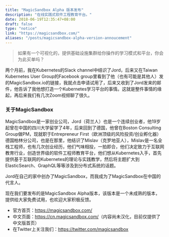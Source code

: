 ```yaml
---
title: "MagicSandbox Alpha 版本发布"
description: "在线实践式软件工程教育平台。"
date: 2018-06-19T12:35:47+08:00
draft: false
type: "notice"
link: "https://magicsandbox.com/"
aliases: "/posts/magicsandbox-alpha-version-annoucement"
---
```


> 如果有一个可视化的，提供基础设施集群给你操作的学习模式和平台，你会为此买单吗？

两个月前，我在Kubernetes的Slack channel中结识了Jord，后来又在Taiwan Kubernetes User Group的Facebook group里看到了他（也有可能是其他人）发的MagicSandbox.io的链接，我就点击申请试用了，后来又收到了Jord发来的邮件，他告诉了我他想打造一个Kubernetes学习平台的事情。这就是整件事情的缘起，再后来我们有几次Zoom视频聊了很久。

### 关于MagicSandbox

MagicSandbox是一家创业公司，Jord（荷兰人）也是一个连续创业者，他19岁起曾在中国的四川大学留学了4年，后来回到了德国，他曾在Boston Consulting Group做PM，现就职于Entrepreneur First（欧洲顶级的风险投资/创业孵化器）德国柏林分公司，也是在那里，他结识了Mislav（克罗地亚人），Mislav是一名全栈工程师，也有几次创业经历，他们气味相投，一拍即合，他们决定致力于互联网教育行业，创造世界级的软件工程师教育平台，他们想从Kubernetes入手，首先提供基于互联网的Kubernetes的理论与实践教学，然后将主题扩大到ElasticSearch、GraphQL等等涉及到分布式系统的话题。

Jord在自己的家中创办了MagicSandbox，而我成为了MagicSandbox在中国的代言人。

现在我们要发布的是MagicSandbox Alpha版本，该版本是一个未成熟的版本，提供给大家免费试用，也欢迎大家积极反馈。

- 官方首页：<https://magicsandbox.com/>
- 中文页面：<https://cn.magicsandbox.com/>（内容尚未汉化，目前仅提供了中文版首页）
- 在Twitter上关注我们：<https://twitter.com/magicsandbox>